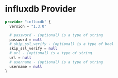 # influxdb Provider

[embedmd]:# (influxdb.tf)
```tf
provider "influxdb" {
  version = "1.3.0"

  # password - (optional) is a type of string
  password = null
  # skip_ssl_verify - (optional) is a type of bool
  skip_ssl_verify = null
  # url - (optional) is a type of string
  url = null
  # username - (optional) is a type of string
  username = null
}
```
